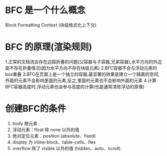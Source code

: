# BFC 是一个什么概念
Block Formatting Context (块级格式化上下文)

# BFC 的原理(渲染规则)
1.正常的文档流会存在边距折叠的问题(父容器与子容器,兄弟容器),水平方向的外边距不存在折叠情况(因为水平方向不存在块级元素)
2.BFC容器不会与浮动元素的box重叠
3.BFC在页面上是一个独立的容器,最显著的效果是建立一个隔离的空间,外面的元素不会影响里面的元素,反之,里面的元素也不会影响外面的元素
4.计算BFC容器高度时,浮动元素也会参与高度的计算(也是通常清除浮动的原理)

# 创建BFC的条件
1. body 根元素
2. 浮动元素：float 除 none 以外的值
3. 绝对定位元素：position (absolute、fixed)
4. display 为 inline-block、table-cells、flex
5. overflow 除了 visible 以外的值 (hidden、auto、scroll)
